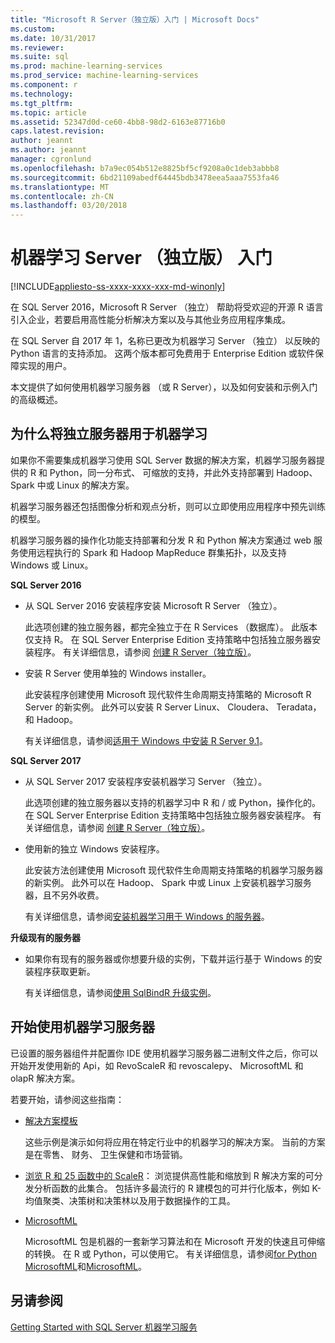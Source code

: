 ```yaml
---
title: "Microsoft R Server（独立版）入门 | Microsoft Docs"
ms.custom: 
ms.date: 10/31/2017
ms.reviewer: 
ms.suite: sql
ms.prod: machine-learning-services
ms.prod_service: machine-learning-services
ms.component: r
ms.technology: 
ms.tgt_pltfrm: 
ms.topic: article
ms.assetid: 52347d0d-ce60-4bb8-98d2-6163e87716b0
caps.latest.revision: 
author: jeannt
ms.author: jeannt
manager: cgronlund
ms.openlocfilehash: b7a9ec054b512e8825bf5cf9208a0c1deb3abbb8
ms.sourcegitcommit: 6bd21109abedf64445bdb3478eea5aaa7553fa46
ms.translationtype: MT
ms.contentlocale: zh-CN
ms.lasthandoff: 03/20/2018
---
```

# <a name="getting-started-with-machine-learning-server-standalone"></a>机器学习 Server （独立版） 入门
[!INCLUDE[appliesto-ss-xxxx-xxxx-xxx-md-winonly](../../includes/appliesto-ss-xxxx-xxxx-xxx-md-winonly.md)]
 
在 SQL Server 2016，Microsoft R Server （独立） 帮助将受欢迎的开源 R 语言引入企业，若要启用高性能分析解决方案以及与其他业务应用程序集成。  

在 SQL Server 自 2017 年 1，名称已更改为机器学习 Server （独立） 以反映的 Python 语言的支持添加。 这两个版本都可免费用于 Enterprise Edition 或软件保障实现的用户。

本文提供了如何使用机器学习服务器 （或 R Server），以及如何安装和示例入门的高级概述。

## <a name="why-use-a-standalone-server-for-machine-learning"></a>为什么将独立服务器用于机器学习

如果你不需要集成机器学习使用 SQL Server 数据的解决方案，机器学习服务器提供的 R 和 Python，同一分布式、 可缩放的支持，并此外支持部署到 Hadoop、 Spark 中或 Linux 的解决方案。

机器学习服务器还包括图像分析和观点分析，则可以立即使用应用程序中预先训练的模型。

机器学习服务器的操作化功能支持部署和分发 R 和 Python 解决方案通过 web 服务使用远程执行的 Spark 和 Hadoop MapReduce 群集拓扑，以及支持 Windows 或 Linux。

**SQL Server 2016**

+ 从 SQL Server 2016 安装程序安装 Microsoft R Server （独立）。

    此选项创建的独立服务器，都完全独立于在 R Services （数据库）。 此版本仅支持 R。 在 SQL Server Enterprise Edition 支持策略中包括独立服务器安装程序。 有关详细信息，请参阅 [创建 R Server（独立版）](../../advanced-analytics/r/create-a-standalone-r-server.md)。

+ 安装 R Server 使用单独的 Windows installer。

    此安装程序创建使用 Microsoft 现代软件生命周期支持策略的 Microsoft R Server 的新实例。 此外可以安装 R Server Linux、 Cloudera、 Teradata，和 Hadoop。
    
    有关详细信息，请参阅[适用于 Windows 中安装 R Server 9.1](https://docs.microsoft.com/machine-learning-server/install/r-server-install-windows)。

**SQL Server 2017**

+ 从 SQL Server 2017 安装程序安装机器学习 Server （独立）。 

    此选项创建的独立服务器以支持的机器学习中 R 和 / 或 Python，操作化的。 在 SQL Server Enterprise Edition 支持策略中包括独立服务器安装程序。 有关详细信息，请参阅 [创建 R Server（独立版）](../../advanced-analytics/r/create-a-standalone-r-server.md)。  

+ 使用新的独立 Windows 安装程序。

    此安装方法创建使用 Microsoft 现代软件生命周期支持策略的机器学习服务器的新实例。 此外可以在 Hadoop、 Spark 中或 Linux 上安装机器学习服务器，且不另外收费。
    
    有关详细信息，请参阅[安装机器学习用于 Windows 的服务器](https://docs.microsoft.com/machine-learning-server/install/machine-learning-server-windows-install)。

**升级现有的服务器**

+ 如果你有现有的服务器或你想要升级的实例，下载并运行基于 Windows 的安装程序获取更新。 

    有关详细信息，请参阅[使用 SqlBindR 升级实例](use-sqlbindr-exe-to-upgrade-an-instance-of-sql-server.md)。

## <a name="start-using-machine-learning-server"></a>开始使用机器学习服务器

 已设置的服务器组件并配置你 IDE 使用机器学习服务器二进制文件之后，你可以开始开发使用新的 Api，如 RevoScaleR 和 revoscalepy、 MicrosoftML 和 olapR 解决方案。
    
若要开始，请参阅这些指南：

+ [解决方案模板](https://docs.microsoft.com/machine-learning-server/r/sample-solutions)

    这些示例是演示如何将应用在特定行业中的机器学习的解决方案。 当前的方案是在零售、 财务、 卫生保健和市场营销。

+ [浏览 R 和 25 函数中的 ScaleR](https://docs.microsoft.com/machine-learning-server/r/tutorial-r-to-revoscaler)： 浏览提供高性能和缩放到 R 解决方案的可分发分析函数的此集合。 包括许多最流行的 R 建模包的可并行化版本，例如 K-均值聚类、决策树和决策林以及用于数据操作的工具。

- [MicrosoftML](https://msdn.microsoft.com/library/mt790482.aspx)

    MicrosoftML 包是机器的一套新学习算法和在 Microsoft 开发的快速且可伸缩的转换。 在 R 或 Python，可以使用它。 有关详细信息，请参阅[for Python MicrosoftML](https://docs.microsoft.com/machine-learning-server/python-reference/microsoftml/microsoftml-package)和[MicrosoftML](https://docs.microsoft.com/machine-learning-server/r-reference/microsoftml/microsoftml-package)。

## <a name="see-also"></a>另请参阅

[Getting Started with SQL Server 机器学习服务](../../advanced-analytics/r/getting-started-with-sql-server-r-services.md)